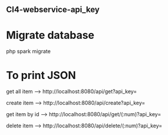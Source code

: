 ## CI4-webservice-api_key

# Migrate database
php spark migrate

# To print JSON
get all item --> http://localhost:8080/api/get?api_key=

create item --> http://localhost:8080/api/create?api_key=

get item by id --> http://localhost:8080/api/get/(:num)?api_key=

delete item --> http://localhost:8080/api/delete/(:num)?api_key=
